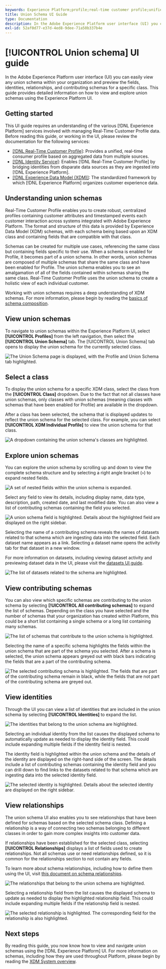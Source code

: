 ```yaml
---
keywords: Experience Platform;profile;real-time customer profile;unified profile;Unified Profile;unified;Profile;rtcp;enable profile;Enable profile;Union schema;UNION PROFILE;union profile
title: Union Schema UI Guide
type: Documentation
description: In the Adobe Experience Platform user interface (UI) you can easily view any union schema within your organization and preview the fields, identities, relationships, and contributing schemas for a specific class. This guide provides detailed information on how to view and explore union schemas using the Experience Platform UI.
exl-id: 52af0d77-e37d-4ed8-9dee-71a50b337b4e
---
```

# [!UICONTROL Union schema] UI guide

In the Adobe Experience Platform user interface (UI) you can easily view any union schema within your organization and preview the fields, identities, relationships, and contributing schemas for a specific class. This guide provides detailed information on how to view and explore union schemas using the Experience Platform UI.

## Getting started

This UI guide requires an understanding of the various [!DNL Experience Platform] services involved with managing Real-Time Customer Profile data. Before reading this guide, or working in the UI, please review the documentation for the following services:

* [[!DNL Real-Time Customer Profile]](../home.md): Provides a unified, real-time consumer profile based on aggregated data from multiple sources.
* [[!DNL Identity Service]](../../identity-service/home.md): Enables [!DNL Real-Time Customer Profile] by bridging identities from disparate data sources as they are ingested into [!DNL Experience Platform].
* [[!DNL Experience Data Model (XDM)]](../../xdm/home.md): The standardized framework by which [!DNL Experience Platform] organizes customer experience data.

## Understanding union schemas

Real-Time Customer Profile enables you to create robust, centralized profiles containing customer attributes and timestamped events each customer interaction across systems integrated with Adobe Experience Platform. The format and structure of this data is provided by Experience Data Model (XDM) schemas, with each schema being based upon an XDM class and containing fields that are compatible with that class.

Schemas can be created for multiple use cases, referencing the same class but containing fields specific to their use. When a schema is enabled for Profile, it becomes part of a union schema. In other words, union schemas are composed of multiple schemas that share the same class and have been enabled for Profile. The union schema enables you to see an amalgamation of all of the fields contained within schemas sharing the same class. Real-Time Customer Profile uses the union schema to create a holistic view of each individual customer.

Working with union schemas requires a deep understanding of XDM schemas. For more information, please begin by reading the [basics of schema composition](../../xdm/schema/composition.md).

## View union schemas

To navigate to union schemas within the Experience Platform UI, select **[!UICONTROL Profiles]** from the left navigation, then select the **[!UICONTROL Union Schema]** tab. The [!UICONTROL Union Schema] tab opens to display the union schema for the currently selected class. 

![The Union Schema page is displayed, with the Profile and Union Schema tab highlighted.](../images/union-schema/landing.png)

## Select a class

To display the union schema for a specific XDM class, select the class from the **[!UICONTROL Class]** dropdown. Due to the fact that not all classes have union schemas, only classes with union schemas (meaning classes with schemas that have been enabled for Profile) are available in the dropdown. 

After a class has been selected, the schema that is displayed updates to reflect the union schema for the selected class. For example, you can select **[!UICONTROL XDM Individual Profile]** to view the union schema for that class.

![A dropdown containing the union schema's classes are highlighted.](../images/union-schema/class.png)

## Explore union schemas

You can explore the union schema by scrolling up and down to view the complete schema structure and by selecting a right angle bracket (`>`) to expand nested fields.

![A set of nested fields within the union schema is expanded.](../images/union-schema/explore.png)

Select any field to view its details, including display name, data type, description, path, created date, and last modified date. You can also view a list of contributing schemas containing the field you selected.

![A union schema field is highlighted. Details about the highlighted field are displayed on the right sidebar.](../images/union-schema/explore-field.png)

Selecting the name of a contributing schema reveals the names of datasets related to that schema which are ingesting data into the selected field. Each dataset name appears as a link. Selecting a dataset name opens the activity tab for that dataset in a new window.

For more information on datasets, including viewing dataset activity and previewing dataset data in the UI, please visit the [datasets UI guide](../../catalog/datasets/user-guide.md).

![The list of datasets related to the schema are highlighted.](../images/union-schema/datasets.png)

## View contributing schemas

You can also view which specific schemas are contributing to the union schema by selecting **[!UICONTROL All contributing schemas]** to expand the list of schemas. Depending on the class you have selected and the number of schemas that your organization has created within Platform, this could be a short list containing a single schema or a long list containing many schemas.

![The list of schemas that contribute to the union schema is highlighted.](../images/union-schema/contributing-schemas.png)

Selecting the name of a specific schema highlights the fields within the union schema that are part of the schema you selected. After a schema is selected, the union schema appears greyed out with black bars indicating the fields that are a part of the contributing schema.

![The selected contributing schema is highlighted. The fields that are part of the contributing schema remain in black, while the fields that are not part of the contributing schema are greyed out.](../images/union-schema/select-schema.png)

## View identities

Through the UI you can view a list of identities that are included in the union schema by selecting **[!UICONTROL Identities]** to expand the list. 

![The identities that belong to the union schema are highlighted.](../images/union-schema/identities.png)

Selecting an individual identity from the list causes the displayed schema to automatically update as needed to display the identity field. This could include expanding multiple fields if the identity field is nested.

The identity field is highlighted within the union schema and the details of the identity are displayed on the right-hand side of the screen. The details include a list of contributing schemas containing the identity field and you can drill down to find links to the datasets related to that schema which are ingesting data into the selected identity field.  

![The selected identity is highlighted. Details about the selected identity are displayed on the right sidebar.](../images/union-schema/select-identity.png)

## View relationships

The union schema UI also enables you to see relationships that have been defined for schemas based on the selected schema class. Defining a relationship is a way of connecting two schemas belonging to different classes in order to gain more complex insights into customer data.

If relationships have been established for the selected class, selecting **[!UICONTROL Relationships]** displays a list of fields used to create relationships. Not all schemas use or need relationships defined, so it is common for the relationships section to not contain any fields.

To learn more about schema relationships, including how to define them using the UI, visit [this document on schema relationships](../../xdm/tutorials/relationship-ui.md).

![The relationships that belong to the union schema are highlighted.](../images/union-schema/relationships.png)

Selecting a relationship field from the list causes the displayed schema to update as needed to display the highlighted relationship field. This could include expanding multiple fields if the relationship field is nested.

![The selected relationship is highlighted. The corresponding field for the relationship is also highlighted.](../images/union-schema/select-relationship.png)

## Next steps

By reading this guide, you now know how to view and navigate union schemas using the [!DNL Experience Platform] UI. For more information on schemas, including how they are used throughout Platform, please begin by reading the [XDM System overview](../../xdm/home.md).
